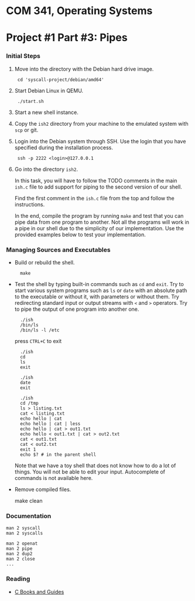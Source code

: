 COM 341, Operating Systems
==========================
# Project #1 Part #3: Pipes

### Initial Steps

1. Move into the directory with the Debian hard drive image.

        cd 'syscall-project/debian/amd64'

2. Start Debian Linux in QEMU.

        ./start.sh

3. Start a new shell instance.

4. Copy the `ish2` directory from your machine to the emulated system with `scp` or git.

5. Login into the Debian system through SSH. Use the login that you have specified during the installation process.

        ssh -p 2222 <login>@127.0.0.1

6. Go into the directory `ish2`.

   In this task, you will have to follow the TODO comments in the main `ish.c` file to add support for piping to the second version of our shell.

   Find the first comment in the `ish.c` file from the top and follow the instructions.

   In the end, compile the program by running `make` and test that you can pipe data from one program to another. Not all the programs will work in a pipe in our shell due to the simplicity of our implementation. Use the provided examples below to test your implementation.

### Managing Sources and Executables

* Build or rebuild the shell.

        make

* Test the shell by typing built-in commands such as `cd` and `exit`. Try to start various system programs such as `ls` or `date` with an absolute path to the executable or without it, with parameters or without them. Try redirecting standard input or output streams with `<` and `>` operators. Try to pipe the output of one program into another one.

        ./ish
        /bin/ls
        /bin/ls -l /etc

  press `CTRL+C` to exit

        ./ish
        cd
        ls
        exit

        ./ish
        date
        exit

        ./ish
        cd /tmp
        ls > listing.txt
        cat < listing.txt
        echo hello | cat
        echo hello | cat | less
        echo hello | cat > out1.txt
        echo hello < out1.txt | cat > out2.txt
        cat < out1.txt
        cat < out2.txt
        exit 1
        echo $? # in the parent shell

  Note that we have a toy shell that does not know how to do a lot of things. You will not be able to edit your input. Autocomplete of commands is not available here.

* Remove compiled files.

    make clean

### Documentation

    man 2 syscall
    man 2 syscalls

    man 2 openat
    man 2 pipe
    man 2 dup2
    man 2 close
    ...

### Reading

* [C Books and Guides](https://github.com/auca/com.341/blob/master/Labs/Labs.md#links)
